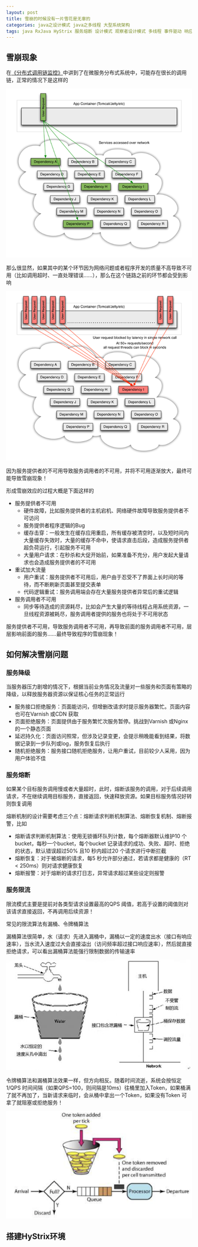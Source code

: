 ```yaml
---
layout: post
title: 雪崩的时候没有一片雪花是无辜的
categories: java之设计模式 java之多线程 大型系统架构 
tags: java RxJava HyStrix 服务熔断 设计模式 观察者设计模式 多线程 事件驱动 响应式编程 流 服务降级 服务限流 高可用性 微服务 分布式 雪崩 调用链 QPS 漏桶 令牌桶 
---
```


## 雪崩现象

在[《分布式调用链监控》](http://www.xumenger.com/distributed-trace-20181101/)中讲到了在微服务分布式系统中，可能存在很长的调用链，正常的情况下是这样的

![](../media/image/2018-11-21/01.png)

那么很显然，如果其中的某个环节因为网络问题或者程序开发的质量不高导致不可用（比如调用超时、一直处理错误……），那么在这个链路之前的环节都会受到影响

![](../media/image/2018-11-21/02.png)

因为服务提供者的不可用导致服务调用者的不可用，并将不可用逐渐放大，最终可能导致雪崩现象！

形成雪崩效应的过程大概是下面这样的

* 服务提供者不可用
	* 硬件故障，比如服务提供者的主机宕机、网络硬件故障导致服务提供者不可访问
	* 服务提供者程序逻辑的Bug
	* 缓存击穿：一般发生在缓存应用重启，所有缓存被清空时，以及短时间内大量缓存失效时，大量的缓存不命中，使请求直击后段，造成服务提供者超负荷运行，引起服务不可用
	* 大量用户请求：在秒杀和大促开始前，如果准备不充分，用户发起大量请求也会造成服务提供者的不可用
* 重试加大流量
	* 用户重试：服务提供者不可用后，用户由于忍受不了界面上长时间的等待，而不断刷新页面甚至提交表单
	* 代码逻辑重试：服务调用端会存在大量服务提供者异常后的重试逻辑
* 服务调用者不可用
	* 同步等待造成的资源耗尽，比如会产生大量的等待线程占用系统资源，一旦线程资源被耗尽，服务调用者提供的服务也将处于不可用状态

服务提供者不可用，导致服务调用者不可用，再导致前面的服务调用者不可用，层层影响前面的服务……最终导致程序的雪崩现象！

## 如何解决雪崩问题

### 服务降级

当服务器压力剧增的情况下，根据当前业务情况及流量对一些服务和页面有策略的降级，以释放服务器资源以保证核心任务的正常运行

* 服务接口拒绝服务：页面能访问，但增删改请求时提示服务器繁忙。页面内容也可在Varnish 或CDN 获取
* 页面拒绝服务：页面提供由于服务繁忙次服务暂停。挑战到Varnish 或Nginx 的一个静态页面
* 延迟持久化：页面访问照常，但涉及记录变更，会提示稍晚能看到结果，将数据记录到一步队列或log，服务恢复后执行
* 随机拒绝服务：服务接口随机拒绝服务，让用户重试，目前较少人采用，因为用户体验不佳

### 服务熔断

如果某个目标服务调用慢或者大量超时，此时，熔断该服务的调用，对于后续调用请求，不在继续调用目标服务，直接返回，快速释放资源。如果目标服务情况好转则恢复调用

熔断机制的设计需要考虑三个点：熔断请求判断机制算法、熔断恢复机制、熔断报警，比如

* 熔断请求判断机制算法：使用无锁循环队列计数，每个熔断器默认维护10 个bucket，每秒一个bucket，每个bucket 记录请求的成功、失败、超时、拒绝的状态，默认错误超过50% 且10 秒内超过20 个请求进行中断拦截
* 熔断恢复：对于被熔断的请求，每5 秒允许部分通过，若请求都是健康的（RT < 250ms）则对请求健康恢复
* 熔断报警：对于熔断的请求打日志，异常请求超过某些设定则报警

### 服务限流

限流模式主要是提前对各类型请求设置最高的QPS 阈值，若高于设置的阈值则对该请求直接返回，不再调用后续资源！

常见的限流算法有漏桶、令牌桶算法

漏桶算法很简单，水（请求）先进入漏桶中，漏桶以一定的速度出水（接口有响应速率），当水流入速度过大会直接溢出（访问频率超过接口响应速率），然后就直接拒绝请求，可以看出漏桶算法能强行限制数据的传输速率

![](../media/image/2018-11-21/03.jpeg)

令牌桶算法和漏桶算法效果一样，但方向相反。随着时间流逝，系统会按恒定1/QPS 时间间隔（如果QPS=100，则间隔是10ms）往桶里加入Token，如果桶满了就不再加了，当新请求来临时，会从桶中拿出一个Token，如果没有Token 可拿了就阻塞或拒绝服务！

![](../media/image/2018-11-21/04.jpg)

## 搭建HyStrix环境
